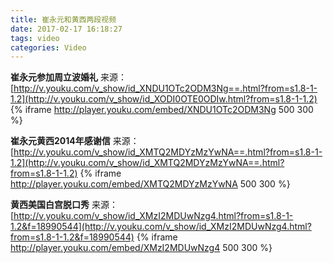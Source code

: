 ```yaml
---
title: 崔永元和黄西两段视频
date: 2017-02-17 16:18:27
tags: video
categories: Video
---
```

**崔永元参加周立波婚礼**
来源：[http://v.youku.com/v_show/id_XNDU1OTc2ODM3Ng==.html?from=s1.8-1-1.2](http://v.youku.com/v_show/id_XODI0OTE0ODIw.html?from=s1.8-1-1.2)
{% iframe http://player.youku.com/embed/XNDU1OTc2ODM3Ng 500 300 %}

**崔永元黄西2014年感谢信**
来源：[http://v.youku.com/v_show/id_XMTQ2MDYzMzYwNA==.html?from=s1.8-1-1.2](http://v.youku.com/v_show/id_XMTQ2MDYzMzYwNA==.html?from=s1.8-1-1.2)
{% iframe http://player.youku.com/embed/XMTQ2MDYzMzYwNA 500 300 %}

**黄西美国白宫脱口秀**
来源：[http://v.youku.com/v_show/id_XMzI2MDUwNzg4.html?from=s1.8-1-1.2&f=18990544](http://v.youku.com/v_show/id_XMzI2MDUwNzg4.html?from=s1.8-1-1.2&f=18990544)
{% iframe http://player.youku.com/embed/XMzI2MDUwNzg4 500 300 %}
